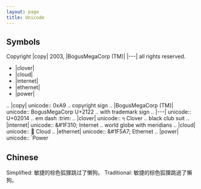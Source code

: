 ```yaml
---
layout: page
title: Unicode
---
```


## Symbols

Copyright |copy| 2003, |BogusMegaCorp (TM)| |---|
all rights reserved.

- |clover|
- |cloud|
- |internet|
- |ethernet|
- |power|

.. |copy| unicode:: 0xA9 .. copyright sign
.. |BogusMegaCorp (TM)| unicode:: BogusMegaCorp U+2122
   .. with trademark sign
.. |---| unicode:: U+02014 .. em dash
   :trim:
.. |clover| unicode:: &#2663; Clover .. black club suit
.. |internet| unicode:: &#1F310; Internet .. world globe with meridians
.. |cloud| unicode:: &#2601; Cloud
.. |ethernet| unicode:: &#1F5A7; Ethernet
.. |power| unicode:: &#2301; Power

## Chinese

Simplified: 敏捷的棕色狐狸跳过了懒狗。
Traditional: 敏捷的棕色狐狸跳過了懶狗。

